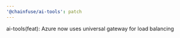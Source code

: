 ```yaml
---
'@chainfuse/ai-tools': patch
---
```


ai-tools(feat): Azure now uses universal gateway for load balancing
